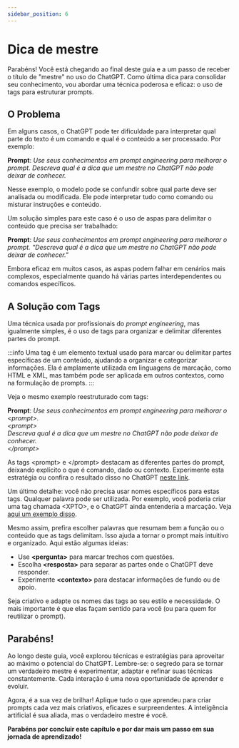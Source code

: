 ```yaml
---
sidebar_position: 6
---
```


# Dica de mestre
Parabéns! Você está chegando ao final deste guia e a um passo de receber o título de "mestre" no uso do ChatGPT. Como última dica para consolidar seu conhecimento, vou abordar uma técnica poderosa e eficaz: o uso de tags para estruturar prompts.

## O Problema
Em alguns casos, o ChatGPT pode ter dificuldade para interpretar qual parte do texto é um comando e qual é o conteúdo a ser processado. Por exemplo:

**Prompt**: *Use seus conhecimentos em prompt engineering para melhorar o prompt.
Descreva qual é a dica que um mestre no ChatGPT não pode deixar de conhecer.*

Nesse exemplo, o modelo pode se confundir sobre qual parte deve ser analisada ou modificada. Ele pode interpretar tudo como comando ou misturar instruções e conteúdo.

Um solução simples para este caso é o uso de aspas para delimitar o conteúdo que precisa ser trabalhado:

**Prompt**: *Use seus conhecimentos em prompt engineering para melhorar o prompt.
"Descreva qual é a dica que um mestre no ChatGPT não pode deixar de conhecer."*

Embora eficaz em muitos casos, as aspas podem falhar em cenários mais complexos, especialmente quando há várias partes interdependentes ou comandos específicos.

## A Solução com Tags
Uma técnica usada por profissionais do *prompt engineering*, mas igualmente simples, é o uso de tags para organizar e delimitar diferentes partes do prompt. 

:::info
Uma tag é um elemento textual usado para marcar ou delimitar partes específicas de um conteúdo, ajudando a organizar e categorizar informações. Ela é amplamente utilizada em linguagens de marcação, como HTML e XML, mas também pode ser aplicada em outros contextos, como na formulação de prompts.
:::

Veja o mesmo exemplo reestruturado com tags:

**Prompt**: *Use seus conhecimentos em prompt engineering para melhorar o &lt;prompt>.*<br />
*&lt;prompt>*<br />
*Descreva qual é a dica que um mestre no ChatGPT não pode deixar de conhecer.<br />
&lt;/prompt>*

As tags &lt;prompt> e &lt;/prompt> destacam as diferentes partes do prompt, deixando explícito o que é comando, dado ou contexto. Experimente esta estratégia ou confira o resultado disso no ChatGPT [neste link](https://chatgpt.com/share/674e2746-9060-8003-8e62-04a9c254192f).

Um último detalhe: você não precisa usar nomes específicos para estas tags. Qualquer palavra pode ser utilizada. Por exemplo, você poderia criar uma tag chamada &lt;XPTO>, e o ChatGPT ainda entenderia a marcação. Veja [aqui um exemplo disso](https://chatgpt.com/share/6750c365-1b44-8003-951f-ef1605d13e23).

Mesmo assim, prefira escolher palavras que resumam bem a função ou o conteúdo que as tags delimitam. Isso ajuda a tornar o prompt mais intuitivo e organizado. Aqui estão algumas ideias: 
* Use **&lt;pergunta>** para marcar trechos com questões.  
* Escolha **&lt;resposta>** para separar as partes onde o ChatGPT deve responder.  
* Experimente **&lt;contexto>** para destacar informações de fundo ou de apoio.  

Seja criativo e adapte os nomes das tags ao seu estilo e necessidade. O mais importante é que elas façam sentido para você (ou para quem for reutilizar o prompt). 

## Parabéns!
Ao longo deste guia, você explorou técnicas e estratégias para aproveitar ao máximo o potencial do ChatGPT. Lembre-se: o segredo para se tornar um verdadeiro mestre é experimentar, adaptar e refinar suas técnicas constantemente. Cada interação é uma nova oportunidade de aprender e evoluir.

Agora, é a sua vez de brilhar! Aplique tudo o que aprendeu para criar prompts cada vez mais criativos, eficazes e surpreendentes. A inteligência artificial é sua aliada, mas o verdadeiro mestre é você.

**Parabéns por concluir este capítulo e por dar mais um passo em sua jornada de aprendizado!**

